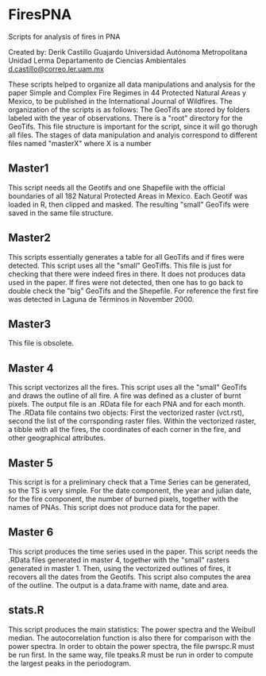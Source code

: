 # FiresPNA
Scripts for analysis of fires in PNA

Created by: Derik Castillo Guajardo
Universidad Autónoma Metropolitana
Unidad Lerma
Departamento de Ciencias Ambientales
d.castillo@correo.ler.uam.mx

These scripts helped to organize all data manipulations and analysis for the paper Simple and Complex Fire Regimes in 44 Protected Natural Areas y Mexico, to be published in the International Journal of Wildfires.
The organization of the scripts is as follows:
The GeoTifs are stored by folders labeled with the year of observations. There is a "root" directory for the GeoTifs. This file structure is important for the script, since it will go thorugh all files. The stages of data manipulation and analyis correspond to different files named "masterX" where X is a number

## Master1
This script needs all the Geotifs and one Shapefile with the official boundaries of all 182 Natural Protected Areas in Mexico.
Each Geotif was loaded in R, then clipped and masked. The resulting "small" GeoTifs were saved in the same file structure.

## Master2
This scripts essentially generates a table for all GeoTifs and if fires were detected.
This script uses all the "small" GeoTiffs. This file is just for checking that there were indeed fires in there. It does not produces data used in the paper. If fires were not detected, then one has to go back to double check the "big" GeoTifs and the Shepefile. For reference the first fire was detected in Laguna de Términos in November 2000. 

## Master3
This file is obsolete.

## Master 4
This script vectorizes all the fires. This script uses all the "small" GeoTifs and draws the outline of all fire. A fire was defined as a cluster of burnt pixels. The output file is an .RData file for each PNA and for each month. The .RData file contains two objects: First the vectorized raster (vct.rst), second the list of the corrsponding raster files. Within the vectorized raster, a tibble with all the fires, the coordinates of each corner in the fire, and other geographical attributes.

## Master 5
This script is for a preliminary check that a Time Series can be generated, so the TS is very simple. For the date component, the year and julian date, for the fire component, the number of burned pixels, together with the names of PNAs. This script does not produce data for the paper.

## Master 6
This script produces the time series used in the paper. This script needs the .RData files generated in master 4, together with the "small" rasters generated in master 1. Then, using the vectorized outlines of fires, it recovers all the dates from the Geotifs. This script also computes the area of the outline. The output is a data.frame with name, date and area.

## stats.R
This script produces the main statistics: The power spectra and the Weibull median. The autocorrelation function is also there for comparison with the power spectra. In order to obtain the power spectra, the file pwrspc.R must be run first. In the same way, file tpeaks.R must be run in order to compute the largest peaks in the periodogram.
